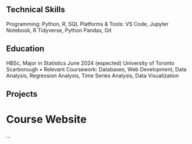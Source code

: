 ## Technical Skills
Programming: Python, R, SQL
Platforms & Tools: VS Code, Jupyter Notebook, R Tidyverse, Python Pandas, Git

## Education 
HBSc, Major in Statistics							                                                                    June 2024 (expected)
University of Toronto Scarborough
•	Relevant Coursework: Databases, Web Development, Data Analysis, Regression Analysis, Time Series Analysis, Data Visualization

## Projects
# Course Website
...
